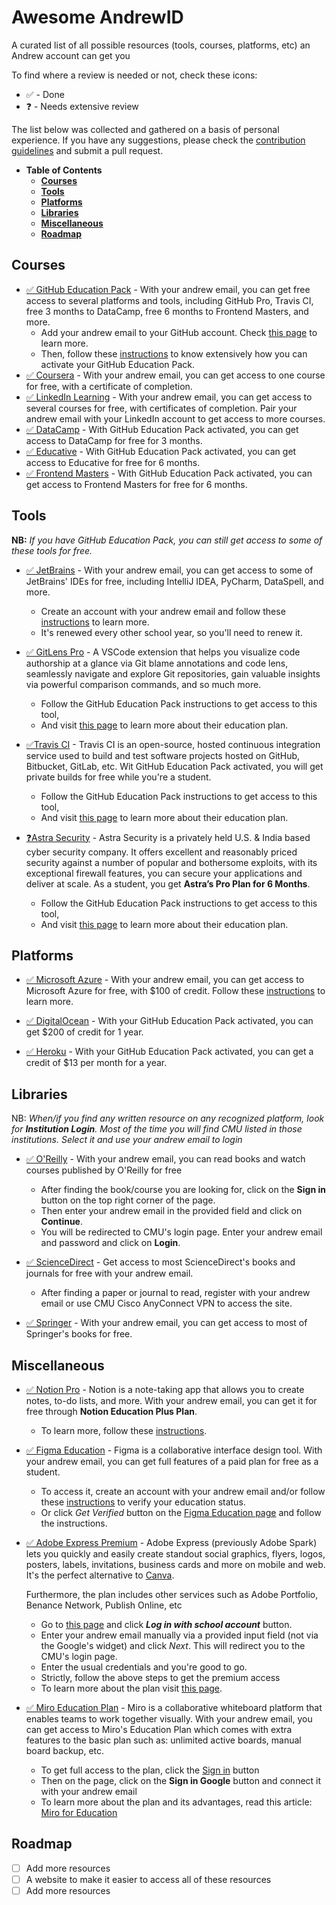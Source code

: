 # Awesome AndrewID
A curated list of all possible resources (tools, courses, platforms, etc) an Andrew account can get you

To find where a review is needed or not, check these icons:
- ✅ - Done
- ❓ - Needs extensive review

The list below was collected and gathered on a basis of personal experience. If you have any suggestions, please check the [contribution guidelines](CONTRIBUTING.md) and submit a pull request.

- **Table of Contents**
  - [**Courses**](#courses)
  - [**Tools**](#tools)
  - [**Platforms**](#platforms)
  - [**Libraries**](#libraries)
  - [**Miscellaneous**](#miscellaneous)
  - [**Roadmap**](#roadmap)


## **Courses**
- [✅ GitHub Education Pack](https://education.github.com/pack) - With your andrew email, you can get free access to several platforms and tools, including GitHub Pro, Travis CI, free 3 months to DataCamp, free 6 months to Frontend Masters, and more.
  - Add your andrew email to your GitHub account. Check [this page](https://help.github.com/en/github/setting-up-and-managing-your-github-user-account/adding-an-email-address-to-your-github-account) to learn more.
  - Then, follow these [instructions](https://help.github.com/en/github/teaching-and-learning-with-github-education/applying-for-a-student-developer-pack) to know extensively how you can activate your GitHub Education Pack.
- [✅ Coursera](https://www.coursera.org/) - With your andrew email, you can get access to one course for free, with a certificate of completion.
- [✅ LinkedIn Learning](https://www.linkedin.com/learning/) - With your andrew email, you can get access to several courses for free, with certificates of completion. Pair your andrew email with your LinkedIn account to get access to more courses.
- [✅ DataCamp](https://www.datacamp.com/) - With GitHub Education Pack activated, you can get access to DataCamp for free for 3 months.
- [✅ Educative](https://www.educative.io/) - With GitHub Education Pack activated, you can get access to Educative for free for 6 months.
- [✅ Frontend Masters](https://frontendmasters.com/) - With GitHub Education Pack activated, you can get access to Frontend Masters for free for 6 months.

## **Tools**
**NB:** _If you have GitHub Education Pack, you can still get access to some of these tools for free._

- [✅ JetBrains](https://www.jetbrains.com/) - With your andrew email, you can get access to some of JetBrains' IDEs for free, including IntelliJ IDEA, PyCharm, DataSpell, and more.
  - Create an account with your andrew email and follow these [instructions](https://www.jetbrains.com/community/education/#students) to learn more.
  - It's renewed every other school year, so you'll need to renew it.
  
- [✅ GitLens Pro](https://gitlens.amod.io/) - A VSCode extension that helps you visualize code authorship at a glance via Git blame annotations and code lens, seamlessly navigate and explore Git repositories, gain valuable insights via powerful comparison commands, and so much more.
  - Follow the GitHub Education Pack instructions to get access to this tool,
  - And visit [this page](https://www.gitkraken.com/github-student-developer-pack) to learn more about their education plan.

- [✅Travis CI](https://travis-ci.com/) - Travis CI is an open-source, hosted continuous integration service used to build and test software projects hosted on GitHub, Bitbucket, GitLab, etc. Wit GitHub Education Pack activated, you will get private builds for free while you're a student.
  - Follow the GitHub Education Pack instructions to get access to this tool,
  - And visit [this page](https://education.travis-ci.com/) to learn more about their education plan.

- [❓Astra Security](https://www.getastra.com/) - Astra Security is a privately held U.S. & India based cyber security company. It offers excellent and reasonably priced security against a number of popular and bothersome exploits, with its exceptional firewall features, you can secure your applications and deliver at scale. As a student, you get **Astra’s Pro Plan for 6 Months**.
  - Follow the GitHub Education Pack instructions to get access to this tool,
  - And visit [this page](https://www.getastra.com/github-student-developer-pack) to learn more about their education plan.

## **Platforms**
- [✅ Microsoft Azure](https://azure.microsoft.com/en-us) - With your andrew email, you can get access to Microsoft Azure for free, with $100 of credit. Follow these [instructions](https://azure.microsoft.com/en-us/free/students/) to learn more.

- [✅ DigitalOcean](https://www.digitalocean.com/) - With your GitHub Education Pack activated, you can get $200 of credit for 1 year.

- [✅ Heroku](https://www.heroku.com/) - With your GitHub Education Pack activated, you can get a credit of $13 per month for a year.

## **Libraries**
NB: _When/if you find any written resource on any recognized platform, look for **Institution Login**. Most of the time you will find CMU listed in those institutions. Select it and use your andrew email to login_

- [✅ O'Reilly](https://www.oreilly.com/) - With your andrew email, you can read books and watch courses published by O'Reilly for free
  - After finding the book/course you are looking for, click on the **Sign in** button on the top right corner of the page.
  - Then enter your andrew email in the provided field and click on **Continue**.
  - You will be redirected to CMU's login page. Enter your andrew email and password and click on **Login**.

- [✅ ScienceDirect](https://www.sciencedirect.com/) - Get access to most ScienceDirect's books and journals for free with your andrew email. 
  - After finding a paper or journal to read, register with your andrew email or use CMU Cisco AnyConnect VPN to access the site.

- [✅ Springer](https://link.springer.com/) - With your andrew email, you can get access to most of Springer's books for free.

## **Miscellaneous**
- [✅ Notion Pro](https://www.notion.so/) - Notion is a note-taking app that allows you to create notes, to-do lists, and more. With your andrew email, you can get it for free through **Notion Education Plus Plan**. 
  - To learn more, follow these [instructions](https://www.notion.so/help/notion-for-education).

- [✅ Figma Education](https://www.figma.com/) - Figma is a collaborative interface design tool. With your andrew email, you can get full features of a paid plan for free as a student.
  - To access it, create an account with your andrew email and/or follow these [instructions](https://help.figma.com/hc/en-us/articles/360041061214-Verify-education-status) to verify your education status.
  - Or click *Get Verified* button on the [Figma Education page](https://www.figma.com/education/students/) and follow the instructions.

- [✅ Adobe Express Premium](https://www.adobe.com/express/) - Adobe Express (previously Adobe Spark) lets you quickly and easily create standout social graphics, flyers, logos, posters, labels, invitations, business cards and more on mobile and web. It's the perfect alternative to [Canva](https://www.canva.com/).

  Furthermore, the plan includes other services such as Adobe Portfolio, Benance Network, Publish Online, etc
  - Go to [this page](https://express.adobe.com/sp/) and click ***Log in with school account*** button.
  - Enter your andrew email manually via a provided input field (not via the Google's widget) and click _Next_. This will redirect you to the CMU's login page.
  - Enter the usual credentials and you're good to go.
  - Strictly, follow the above steps to get the premium access
  - To learn more about the plan visit [this page](https://helpx.adobe.com/express/using/express-for-education.html).

- [✅ Miro Education Plan](https://miro.com/) - Miro is a collaborative whiteboard platform that enables teams to work together visually. With your andrew email, you can get access to Miro's Education Plan which comes with extra features to the basic plan such as: unlimited active boards, manual board backup, etc.
  - To get full access to the plan, click the [Sign in](https://miro.com/login/) button
  - Then on the page, click on the **Sign in Google** button and connect it with your andrew email
  - To learn more about the plan and its advantages, read this article: [Miro for Education](https://help.miro.com/hc/en-us/articles/360017730473-Education-plan)


## **Roadmap**
- [ ] Add more resources
- [ ] A website to make it easier to access all of these resources
- [ ] Add more resources